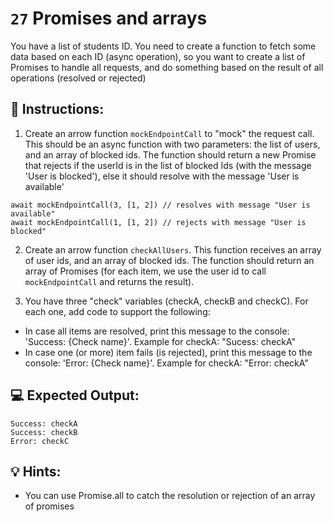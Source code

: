 # `27` Promises and arrays

You have a list of students ID. You need to create a function to fetch some data based on each ID (async operation), so you want to create a list of Promises to handle all requests, and do something based on the result of all operations (resolved or rejected)
## 📝 Instructions:

1. Create an arrow function `mockEndpointCall` to "mock" the request call. This should be an async function with two parameters: the list of users, and an array of blocked ids. The function should return a new Promise that rejects if the userId is in the list of blocked Ids (with the message 'User is blocked'), else it should resolve with the message 'User is available'

```
await mockEndpointCall(3, [1, 2]) // resolves with message "User is available"
await mockEndpointCall(1, [1, 2]) // rejects with message "User is blocked"
```

2. Create an arrow function `checkAllUsers`. This function receives an array of user ids, and an array of blocked ids. The function should return an array of Promises (for each item, we use the user id to call `mockEndpointCall` and returns the result).

3. You have three "check" variables (checkA, checkB and checkC). For each one, add code to support the following:
- In case all items are resolved, print this message to the console: 'Success: {Check name}'. Example for checkA: "Sucess: checkA"
- In case one (or more) item fails (is rejected), print this message to the console: 'Error: {Check name}'. Example for checkA: "Error: checkA"

## 💻 Expected Output:

```text
Success: checkA
Success: checkB
Error: checkC
```

## 💡 Hints:

+ You can use Promise.all to catch the resolution or rejection of an array of promises
